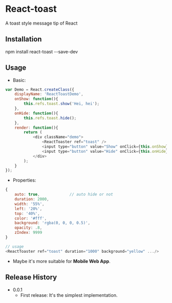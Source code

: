 React-toast
=========

A toast style message tip of React

## Installation

  npm install react-toast --save-dev

## Usage
	
* Basic:
		
```javascript	
var Demo = React.createClass({
    displayName: 'ReactToastDemo',
    onShow: function(){
        this.refs.toast.show('Hei, hei');
    },
    onHide: function(){
        this.refs.toast.hide();
    },
    render: function(){
        return (
            <div className="demo">
                <ReactToaster ref="toast" />
                <input type="button" value="Show" onClick={this.onShow}/>
                <input type="button" value="Hide" onClick={this.onHide}/>
            </div>
        );
    }
});
```
* Properties:

```javascript
{
    auto: true, 			// auto hide or not
    duration: 2000,	
    width: '55%',	
    left: '20%',			
    top: '40%',
    color: '#fff',
    background: 'rgba(0, 0, 0, 0.5)',
    opacity: .8,
    zIndex: 9999
}

// usage
<ReactToaster ref="toast" duration="1000" background="yellow" .../>
```
* Maybe it's more suitable for **Mobile Web App**.

## Release History

* 0.0.1 
	* First release: It's the simplest implementation.
